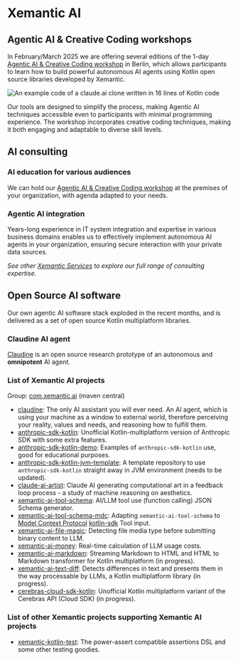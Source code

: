 # Xemantic AI

## Agentic AI & Creative Coding workshops

In February/March 2025 we are offering several editions of the 1-day [Agentic AI & Creative Coding workshop](workshops/) in Berlin, which allows participants to learn how to build powerful autonomous AI agents using Kotlin open source libraries developed by Xemantic.

![An example code of a claude.ai clone written in 16 lines of Kotlin code](https://xemantic.com/ai/workshops/images/AnthropicAiIn16LinesOfCode.webp)

Our tools are designed to simplify the process, making Agentic AI techniques accessible even to participants with minimal programming experience. The workshop incorporates creative coding techniques, making it both engaging and adaptable to diverse skill levels.

## AI consulting

### AI education for various audiences

We can hold our [Agentic AI & Creative Coding workshop](workshops/) at the premises of your organization, with agenda adapted to your needs.

### Agentic AI integration

Years-long experience in IT system integration and expertise in various business domains enables us to effectively implement autonomous AI agents in your organization, ensuring secure interaction with your private data sources.

*See other [Xemantic Services](../services/) to explore our full range of consulting expertise.*

## Open Source AI software

Our own agentic AI software stack exploded in the recent months, and is delivered as a set of open source Kotlin multiplatform libraries.

### Claudine AI agent

[Claudine](claudine/) is an open source research prototype of an autonomous and **omnipotent** AI agent.

<!-- include-start:https://raw.githubusercontent.com/xemantic/xemantic-ai/refs/heads/main/README.md -->
### List of Xemantic AI projects

Group: [com.xemantic.ai](https://central.sonatype.com/namespace/com.xemantic.ai) (maven central)

* [claudine](https://github.com/xemantic/claudine): The only AI assistant you will ever need. An AI agent, which is using your machine as a window to external world, therefore perceiving your reality, values and needs, and reasoning how to fulfill them.
* [anthropic-sdk-kotlin](https://github.com/xemantic/anthropic-sdk-kotlin): Unofficial Kotlin-multiplatform version of Anthropic SDK with some extra features.
* [anthropic-sdk-kotlin-demo](https://github.com/xemantic/anthropic-sdk-kotlin-demo): Examples of `anthropic-sdk-kotlin` use, good for educational purposes.
* [anthropic-sdk-kotlin-jvm-template](https://github.com/xemantic/anthropic-sdk-kotlin-jvm-template): A template repository to use `anthropic-sdk-kotlin` straight away in JVM environment (needs to be updated).
* [claude-ai-artist](https://github.com/xemantic/claude-ai-artist): Claude AI generating computational art in a feedback loop process - a study of machine reasoning on aesthetics.
* [xemantic-ai-tool-schema](https://github.com/xemantic/xemantic-ai-tool-schema): AI/LLM tool use (function calling) JSON Schema generator.
* [xemantic-ai-tool-schema-mdc](https://github.com/xemantic/xemantic-ai-money): Adapting `xemantic-ai-tool-schema` to [Model Context Protocol](https://modelcontextprotocol.io/) [kotlin-sdk](https://github.com/modelcontextprotocol/kotlin-sdk) Tool input.
* [xemantic-ai-file-magic](https://github.com/xemantic/xemantic-ai-file-magic): Detecting file media type before submitting binary content to LLM.
* [xemantic-ai-money](https://github.com/xemantic/xemantic-ai-money): Real-time calculation of LLM usage costs.
* [xemantic-ai-markdown](https://github.com/xemantic/xemantic-ai-markdown): Streaming Markdown to HTML and HTML to Markdown transformer for Kotlin multiplatform (in progress).
* [xemantic-ai-text-diff](https://github.com/xemantic/xemantic-ai-text-diff): Detects differences in text and presents them in the way processable by LLMs, a Kotlin multiplatform library (in progress).
* [cerebras-cloud-sdk-kotlin](https://github.com/xemantic/cerebras-cloud-sdk-kotlin): Unofficial Kotlin multiplatform variant of the Cerebras API (Cloud SDK) (in progress).

### List of other Xemantic projects supporting Xemantic AI projects

* [xemantic-kotlin-test](https://github.com/xemantic/xemantic-kotlin-test): The power-assert compatible assertions DSL and some other testing goodies.
<!-- include-end:https://raw.githubusercontent.com/xemantic/xemantic-ai/refs/heads/main/README.md -->

